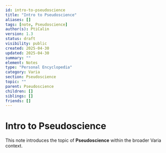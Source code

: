 ```yaml
---
id: intro-to-pseudoscience
title: "Intro to Pseudoscience"
aliases: []
tags: [note, Pseudoscience]
author(s): PtiCalin
version: 1.3
status: draft
visibility: public
created: 2025-04-30
updated: 2025-04-30
summary: ""
element: Notes
type: "Personal Encyclopedia"
category: Varia
section: Pseudoscience
topic: ""
parent: Pseudoscience
children: []
siblings: []
friends: []
---
```

# Intro to Pseudoscience

This note introduces the topic of **Pseudoscience** within the broader Varia context.
